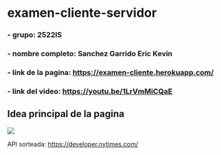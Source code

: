 # examen-cliente-servidor

### - grupo: 2522IS

### - nombre completo: Sanchez Garrido Eric Kevin

### - link de la pagina: https://examen-cliente.herokuapp.com/

### - link del video: https://youtu.be/1LrVmMiCQaE

## Idea principal de la pagina 

![](https://upload.wikimedia.org/wikipedia/commons/7/7c/X-Force_logo1.png)

API sorteada:  https://developer.nytimes.com/

